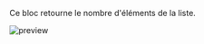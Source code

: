 Ce bloc retourne le nombre d'éléments de la liste.

![preview](/images/expressions/getListLength-fr.png)